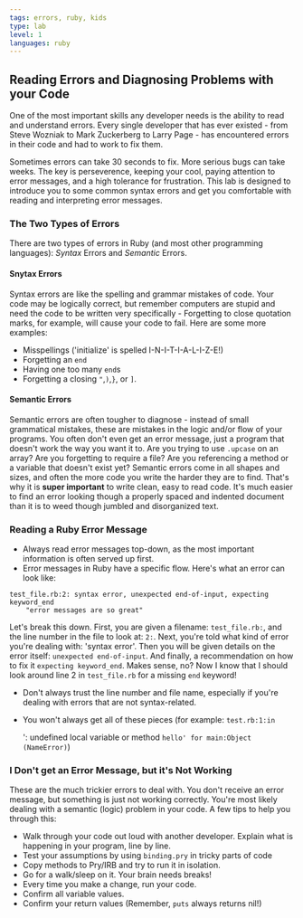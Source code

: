 ```yaml
---
tags: errors, ruby, kids
type: lab
level: 1
languages: ruby
---
```


## Reading Errors and Diagnosing Problems with your Code

One of the most important skills any developer needs is the ability to read and understand errors. Every single developer that has ever existed - from Steve Wozniak to Mark Zuckerberg to Larry Page - has encountered errors in their code and had to work to fix them.

Sometimes errors can take 30 seconds to fix. More serious bugs can take weeks. The key is perseverence, keeping your cool, paying attention to error messages, and a high tolerance for frustration. This lab is designed to introduce you to some common syntax errors and get you comfortable with reading and interpreting error messages.

### The Two Types of Errors

There are two types of errors in Ruby (and most other programming languages): *Syntax* Errors and *Semantic* Errors.

#### Snytax Errors
Syntax errors are like the spelling and grammar mistakes of code. Your code may be logically correct, but remember computers are stupid and need the code to be written very specifically - Forgetting to close quotation marks, for example, will cause your code to fail. Here are some more examples:

+ Misspellings ('initialize' is spelled I-N-I-T-I-A-L-I-Z-E!)
+ Forgetting an `end`
+ Having one too many `end`s
+ Forgetting a closing `"`,`)`,`}`, or `]`.

#### Semantic Errors

Semantic errors are often tougher to diagnose - instead of small grammatical mistakes, these are mistakes in the logic and/or flow of your programs. You often don't even get an error message, just a program that doesn't work the way you want it to. Are you trying to use `.upcase` on an array? Are you forgetting to require a file? Are you referencing a method or a variable that doesn't exist yet? Semantic errors come in all shapes and sizes, and often the more code you write the harder they are to find. That's why it is **super important** to write clean, easy to read code. It's much easier to find an error looking though a properly spaced and indented document than it is to weed though jumbled and disorganized text.

### Reading a Ruby Error Message

+ Always read error messages top-down, as the most important information is often served up first.
+ Error messages in Ruby have a specific flow. Here's what an error can look like:
``` 
test_file.rb:2: syntax error, unexpected end-of-input, expecting keyword_end
	"error messages are so great"
```
Let's break this down. First, you are given a filename: `test_file.rb:`, and the line number in the file to look at: `2:`. Next, you're told what kind of error you're dealing with: 'syntax error'. Then you will be given details on the error itself: `unexpected end-of-input`. And finally, a recommendation on how to fix it `expecting keyword_end`. Makes sense, no? Now I know that I should look around line 2 in `test_file.rb` for a missing `end` keyword! 

+ Don't always trust the line number and file name, especially if you're dealing with errors that are not syntax-related.

+ You won't always get all of these pieces (for example: `test.rb:1:in `<main>': undefined local variable or method `hello' for main:Object (NameError)`)

### I Don't get an Error Message, but it's Not Working

These are the much trickier errors to deal with. You don't receive an error message, but something is just not working correctly. You're most likely dealing with a semantic (logic) problem in your code. A few tips to help you through this:

+ Walk through your code out loud with another developer. Explain what is happening in your program, line by line.
+ Test your assumptions by using `binding.pry` in tricky parts of code
+ Copy methods to Pry/IRB and try to run it in isolation.
+ Go for a walk/sleep on it. Your brain needs breaks!
+ Every time you make a change, run your code.
+ Confirm all variable values.
+ Confirm your return values (Remember, `puts` always returns nil!)







